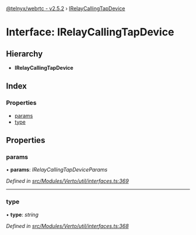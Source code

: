 [@telnyx/webrtc - v2.5.2](../README.md) › [IRelayCallingTapDevice](irelaycallingtapdevice.md)

# Interface: IRelayCallingTapDevice

## Hierarchy

* **IRelayCallingTapDevice**

## Index

### Properties

* [params](irelaycallingtapdevice.md#params)
* [type](irelaycallingtapdevice.md#type)

## Properties

###  params

• **params**: *IRelayCallingTapDeviceParams*

*Defined in [src/Modules/Verto/util/interfaces.ts:369](https://github.com/team-telnyx/webrtc/blob/main/packages/js/src/Modules/Verto/util/interfaces.ts#L369)*

___

###  type

• **type**: *string*

*Defined in [src/Modules/Verto/util/interfaces.ts:368](https://github.com/team-telnyx/webrtc/blob/main/packages/js/src/Modules/Verto/util/interfaces.ts#L368)*
